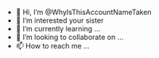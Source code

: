 - 👋 Hi, I’m @WhyIsThisAccountNameTaken
- 👀 I’m interested your sister
- 🌱 I’m currently learning ...
- 💞️ I’m looking to collaborate on ...
- 📫 How to reach me ...

<!---
WhyIsThisAccountNameTaken/WhyIsThisAccountNameTaken is a ✨ special ✨ repository because its `README.md` (this file) appears on your GitHub profile.
You can click the Preview link to take a look at your changes.
--->
